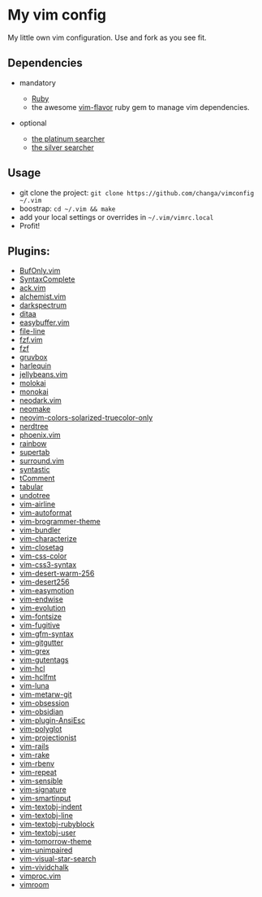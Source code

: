 # My vim config


My little own vim configuration. Use and fork as you see fit.


## Dependencies

  * mandatory
    * [Ruby](http://www.ruby-lang.org/)
    * the awesome [vim-flavor](https://github.com/kana/vim-flavor) ruby gem to
      manage vim dependencies.

  * optional
    * [the platinum searcher](https://github.com/monochromegane/the_platinum_searcher)
    * [the silver searcher](https://github.com/ggreer/the_silver_searcher)

## Usage

  * git clone the project: `git clone https://github.com/changa/vimconfig ~/.vim`
  * boostrap: `cd ~/.vim && make`
  * add your local settings or overrides in `~/.vim/vimrc.local`
  * Profit!


## Plugins:

 * [BufOnly.vim](https://github.com/vim-scripts/BufOnly.vim)
 * [SyntaxComplete](https://github.com/vim-scripts/SyntaxComplete)
 * [ack.vim](https://github.com/vim-scripts/ack.vim)
 * [alchemist.vim](https://github.com/slashmili/alchemist.vim)
 * [darkspectrum](https://github.com/vim-scripts/darkspectrum)
 * [ditaa](https://github.com/vim-scripts/ditaa)
 * [easybuffer.vim](https://github.com/vim-scripts/easybuffer.vim)
 * [file-line](https://github.com/bogado/file-line)
 * [fzf.vim](https://github.com/junegunn/fzf.vim)
 * [fzf](https://github.com/junegunn/fzf)
 * [gruvbox](https://github.com/morhetz/gruvbox)
 * [harlequin](https://github.com/nielsmadan/harlequin)
 * [jellybeans.vim](https://github.com/nanotech/jellybeans.vim)
 * [molokai](https://github.com/vim-scripts/molokai)
 * [monokai](https://github.com/lsdr/monokai)
 * [neodark.vim](https://github.com/KeitaNakamura/neodark.vim)
 * [neomake](https://github.com/neomake/neomake)
 * [neovim-colors-solarized-truecolor-only](https://github.com/frankier/neovim-colors-solarized-truecolor-only)
 * [nerdtree](https://github.com/scrooloose/nerdtree)
 * [phoenix.vim](https://github.com/c-brenn/phoenix.vim)
 * [rainbow](https://github.com/luochen1990/rainbow)
 * [supertab](https://github.com/ervandew/supertab)
 * [surround.vim](https://github.com/vim-scripts/surround.vim)
 * [syntastic](https://github.com/scrooloose/syntastic)
 * [tComment](https://github.com/vim-scripts/tComment)
 * [tabular](https://github.com/godlygeek/tabular)
 * [undotree](https://github.com/mbbill/undotree)
 * [vim-airline](https://github.com/vim-airline/vim-airline)
 * [vim-autoformat](https://github.com/Chiel92/vim-autoformat)
 * [vim-brogrammer-theme](https://github.com/marciomazza/vim-brogrammer-theme)
 * [vim-bundler](https://github.com/tpope/vim-bundler)
 * [vim-characterize](https://github.com/tpope/vim-characterize)
 * [vim-closetag](https://github.com/alvan/vim-closetag)
 * [vim-css-color](https://github.com/ap/vim-css-color)
 * [vim-css3-syntax](https://github.com/hail2u/vim-css3-syntax)
 * [vim-desert-warm-256](https://github.com/rainux/vim-desert-warm-256)
 * [vim-desert256](https://github.com/brafales/vim-desert256)
 * [vim-easymotion](https://github.com/Lokaltog/vim-easymotion)
 * [vim-endwise](https://github.com/tpope/vim-endwise)
 * [vim-evolution](https://github.com/petelewis/vim-evolution)
 * [vim-fontsize](https://github.com/drmikehenry/vim-fontsize)
 * [vim-fugitive](https://github.com/tpope/vim-fugitive)
 * [vim-gfm-syntax](https://github.com/rhysd/vim-gfm-syntax)
 * [vim-gitgutter](https://github.com/airblade/vim-gitgutter)
 * [vim-grex](https://github.com/kana/vim-grex)
 * [vim-gutentags](https://github.com/ludovicchabant/vim-gutentags)
 * [vim-hcl](https://github.com/b4b4r07/vim-hcl)
 * [vim-hclfmt](https://github.com/fatih/vim-hclfmt)
 * [vim-luna](https://github.com/notpratheek/vim-luna)
 * [vim-metarw-git](https://github.com/kana/vim-metarw-git)
 * [vim-obsession](https://github.com/tpope/vim-obsession)
 * [vim-obsidian](https://github.com/trevorrjohn/vim-obsidian)
 * [vim-plugin-AnsiEsc](https://github.com/powerman/vim-plugin-AnsiEsc)
 * [vim-polyglot](https://github.com/sheerun/vim-polyglot)
 * [vim-projectionist](https://github.com/tpope/vim-projectionist)
 * [vim-rails](https://github.com/tpope/vim-rails)
 * [vim-rake](https://github.com/tpope/vim-rake)
 * [vim-rbenv](https://github.com/tpope/vim-rbenv)
 * [vim-repeat](https://github.com/kana/vim-repeat)
 * [vim-sensible](https://github.com/tpope/vim-sensible)
 * [vim-signature](https://github.com/kshenoy/vim-signature)
 * [vim-smartinput](https://github.com/kana/vim-smartinput)
 * [vim-textobj-indent](https://github.com/kana/vim-textobj-indent)
 * [vim-textobj-line](https://github.com/kana/vim-textobj-line)
 * [vim-textobj-rubyblock](https://github.com/nelstrom/vim-textobj-rubyblock)
 * [vim-textobj-user](https://github.com/kana/vim-textobj-user)
 * [vim-tomorrow-theme](https://github.com/chriskempson/vim-tomorrow-theme)
 * [vim-unimpaired](https://github.com/tpope/vim-unimpaired)
 * [vim-visual-star-search](https://github.com/nelstrom/vim-visual-star-search)
 * [vim-vividchalk](https://github.com/tpope/vim-vividchalk)
 * [vimproc.vim](https://github.com/Shougo/vimproc.vim)
 * [vimroom](https://github.com/mikewest/vimroom)